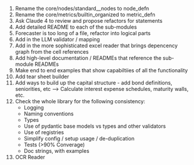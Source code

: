 1. Rename the core/nodes/standard__nodes to node_defn
2. Rename the core/metrics/builtin_organized to metric_defn
3. Ask Claude 4 to review and propose refactors for statements
4. Add detailed README to each of the sub-modules
5. Forecaster is too long of a file, refactor into logical parts
6. Add in the LLM validator / mapping 
7. Add in the more sophisticated excel reader that brings depencency graph from the cell references
8. Add high-level documentation / READMEs that reference the sub-module READMEs
9. Make end to end examples that show capabiltiies of all the functionality
10. Add tear sheet builder
11. Add ways to build up the capital structure - add bond definitions, seniorities, etc --> Calculate interest expense schedules, maturity walls, etc. 
12. Check the whole library for the following consistency:
    - Logging
    - Naming conventions
    - Types 
    - Use of pydantic base models vs types and other validators
    - Use of registries 
    - Simplify config / setup usage / de-duplication
    - Tests (>90% Converage)
    - Doc strings, with examples
13. OCR Reader
